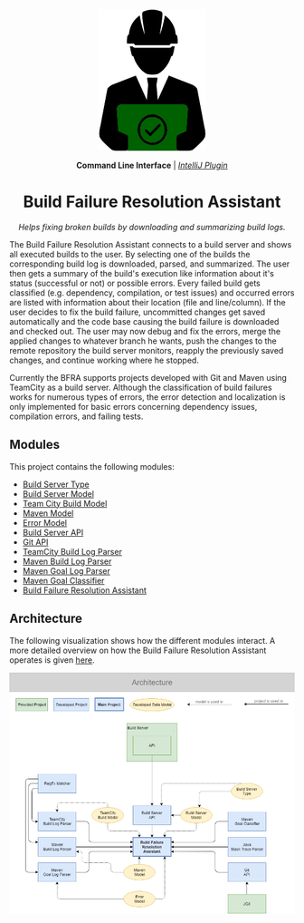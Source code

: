<div align="center">

![Icon](assets/icon.png)

**Command Line Interface** |
_[IntelliJ Plugin](https://github.com/alexscheitlin/build-failure-resolution-assistant-intellij-plugin)_

# Build Failure Resolution Assistant

_Helps fixing broken builds by downloading and summarizing build logs._

</div>

The Build Failure Resolution Assistant connects to a build server and shows all executed builds to the user. By selecting one of the builds the corresponding build log is downloaded, parsed, and summarized. The user then gets a summary of the build's execution like information about it's status (successful or not) or possible errors. Every failed build gets classified (e.g. dependency, compilation, or test issues) and occurred errors are listed with information about their location (file and line/column). If the user decides to fix the build failure, uncommitted changes get saved automatically and the code base causing the build failure is downloaded and checked out. The user may now debug and fix the errors, merge the applied changes to whatever branch he wants, push the changes to the remote repository the build server monitors, reapply the previously saved changes, and continue working where he stopped.

Currently the BFRA supports projects developed with Git and Maven using TeamCity as a build server. Although the classification of build failures works for numerous types of errors, the error detection and localization is only implemented for basic errors concerning dependency issues, compilation errors, and failing tests.

## Modules

This project contains the following modules:

- [Build Server Type](build-server-type)
- [Build Server Model](build-server-model)
- [Team City Build Model](teamcity-build-model)
- [Maven Model](maven-model)
- [Error Model](error-model)
- [Build Server API](build-server-api)
- [Git API](git-api)
- [TeamCity Build Log Parser](teamcity-build-log-parser)
- [Maven Build Log Parser](maven-build-log-parser)
- [Maven Goal Log Parser](maven-goal-log-parser)
- [Maven Goal Classifier](maven-goal-classifier)
- [Build Failure Resolution Assistant](build-failure-resolution-assistant)

## Architecture

The following visualization shows how the different modules interact. A more detailed overview on how the Build Failure Resolution Assistant operates is given [here](build-failure-resolution-assistant).

![Architecture](assets/architecture.png)
